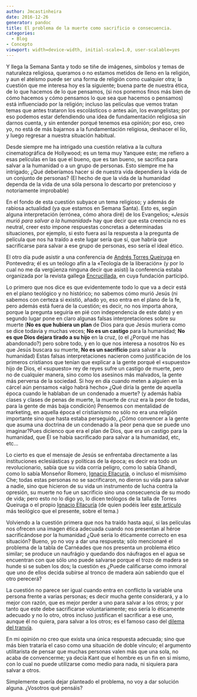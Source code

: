 ```yaml
---
author: Jmcastinheira
date: 2016-12-26
generator: pandoc
title: El problema de la muerte como sacrificio o consecuencia.
categories:
  - Blog
- Concepto
viewport: width=device-width, initial-scale=1.0, user-scalable=yes
---
```




Y llega la Semana Santa y todo se tiñe de imágenes, símbolos y temas de
naturaleza religiosa, queramos o no estamos metidos de lleno en la
religión, y aun el ateísmo puede ser una forma de religión como
cualquier otra; la cuestión que me interesa hoy es la siguiente; buena
parte de nuestra ética, de lo que hacemos de lo que pensamos, (si nos
ponemos finos más bien de cómo hacemos y cómo pensamos lo que sea que
hacemos o pensamos) está influenciado por la religión; incluso las
películas que vemos tratan temas que antes trataron los escolásticos o
antes aún, los evangelistas; por eso podemos estar defendiendo una idea
de fundamentación religiosa sin darnos cuenta, y sin entender porqué
tenemos esa opinión; por eso, creo yo, no está de más bajarnos a la
fundamentación religiosa, deshacer el lío, y luego regresar a nuestra
situación habitual.

Desde siempre me ha intrigado una cuestión relativa a la cultura
cinematográfica de Hollywood; es un tema muy Yanquee este; me refiero a
esas películas en las que el bueno, que es tan bueno, se sacrifica para
salvar a la humanidad o a un grupo de personas. Esto siempre me ha
intrigado; ¿Qué deberíamos hacer si de nuestra vida dependiera la vida
de un conjunto de personas? (El hecho de que la vida de la humanidad
dependa de la vida de una sóla persona lo descarto por pretencioso y
notoriamente improbable)

En el fondo de esta cuestión subyace un tema religioso; y además de
rabiosa actualidad (ya que estamos en Semana Santa). Esto es, según
alguna interpretación (errónea, cómo ahora diré) de los Evangelios;
«*Jesús murió para salvar a la humanidad*» hay que decir que esta
creencia no es neutral, creer esto impone respuestas concretas a
determinadas situaciones, por ejemplo, si esto fuera así la respuesta a
la pregunta de película que nos ha traído a este lugar sería que sí, que
habría que sacrificarse para salvar a ese grupo de personas, eso sería
el ideal ético.

El otro día pude asistir a una conferencia de [Andrés Torres
Queiruga](http://gl.wikipedia.org/wiki/Andr%C3%A9s_Torres_Queiruga) en
Pontevedra; él es un teólogo afín a la «Teología de la liberación» (y
por lo cual no me da vergüenza ninguna decir que asistí) la conferencia
estaba organizada por la revista gallega
[Encrucillada](http://www.encrucillada.org.es/que.html), en cuya
fundación participó.

Lo primero que nos dice es que evidentemente todo lo que va a decir está
en el plano teológico y no histórico; no sabemos cómo murió Jesús (ni
sabemos con certeza si existió, añado yo, eso entra en el plano de la
fe, pero además está fuera de la cuestión; es decir, no nos importa
ahora, porque la pregunta seguiría en pié con independencia de este
dato) y en segundo lugar pone en claro algunas falsas interpretaciones
sobre su muerte (**No es que hubiera un plan** de Dios para que Jesús
muriera como se dice todavía y muchas veces; **No es un castigo** para
la humanidad; **No es que Dios dejara tirado a su hijo** en la cruz, (o
el ¿Porqué me has abandonado?) pero sobre todo, y en lo que nos interesa
a nosotros No es que Jesús buscara su muerte, **No es un sacrificio**
para salvar a la humanidad) Estas falsas interpretaciones nacieron como
justificación de los primeros cristianos que tenían que explicar a la
gente porqué el «supuesto» hijo de Dios, el «supuesto» rey de reyes
sufre un castigo de muerte, pero no de cualquier manera, sino como los
asesinos más malvados, la gente más perversa de la sociedad. Si hoy en
día cuando meten a alguien en la cárcel aún pensamos «algo habrá hecho»
¿Qué diría la gente de aquella época cuando le hablaban de un condenado
a muerte? (y además había clases y clases de penas de muerte, la muerte
de cruz era la peor de todas, para la gente de más baja condición)
Pensemos con mentalidad de marketing, en aquella época el cristianismo
no sólo no era una religión importante sino que hasta estaba perseguido,
¿Cómo convencer a la gente que asuma una doctrina de un condenado a la
peor pena que se puede uno imaginar?Pues dicienco que era el plan de
Dios, que era un castigo para la humanidad, que Él se había sacrificado
para salvar a la humanidad, etc, etc...

Lo cierto es que el mensaje de Jesús se enfrentaba directamente a las
instituciones eclesiásticas y políticas de la época; es decir era todo
un revolucionario, sabía que su vida corría peligro, como lo sabía
Ghandi, como lo sabía Monseñor Romero, [Ignacio
Ellacuría](http://entelequia.bligoo.com/content/view/132151/Ignacio-Ellacuria.html),
o incluso el mismísimo Che; todas estas personas no se sacrificaron, no
dieron su vida para salvar a nadie, sino que hicieron de su vida un
instrumento de lucha contra la opresión, su muerte no fue un sacrificio
sino una consecuencia de su modo de vida; pero esto no lo digo yo, lo
dicen teólogos de la talla de Torres Queiruga o el propio [Ignacio
Ellacuría](http://entelequia.bligoo.com/content/view/132151/Ignacio-Ellacuria.html)
(de quien podéis leer [este
artículo](http://www.redescristianas.net/2007/04/07/por-que-muere-jesus-y-por-que-lo-matan-ignacio-ellacuria/)
más teológico que el presente, sobre el tema.)

Volviendo a la cuestión primera que nos ha traído hasta aquí, si las
películas nos ofrecen una imagen ética adecuada cuando nos presentan al
héroe sacrificándose por la humanidad ¿Qué sería lo éticamente correcto
en esa situación? Bueno, yo no voy a dar una respuesta; sólo mencionaré
el problema de la tabla de Carnéades que nos presenta un problema ético
similar; se produce un naufrágio y quedando dos náufragos en el agua se
encuentran con que sólo uno puede salvarse porque el trozo de madera se
hunde si se suben los dos; la cuestión es ¿Puede calificarse como
inmoral que uno de ellos decida subirse al tronco de madera aún sabiendo
que el otro perecerá?

La cuestión no parece ser igual cuando entra en conflicto la variable
una persona frente a varias personas; es decir mucha gente considerará,
y a lo mejor con razón, que es mejor perder a uno para salvar a los
otros; y por tanto que este debe sacrificarse voluntariamente; eso sería
lo éticamente adecuado y no lo otro, otros incluso justifican el
sacrificar a ese uno, aunque él no quiera, para salvar a los otros; es
el famoso caso del [dilema del
tranvía](http://es.wikipedia.org/wiki/Dilema_del_tranv%C3%ADa#Definici.C3.B3n_del_problema).

En mi opinión no creo que exista una única respuesta adecuada; sino que
más bien trataría el caso como una situación de doble vínculo; el
argumento utilitarista de pensar que muchas personas valen más que una
sola, no acaba de convencerme; ya decía Kant que el hombre es un fin en
si mismo, con lo cual no puede utilizarse como medio para nada, ni
siquiera para salvar a otros.

Simplemente quería dejar planteado el problema, no voy a dar solución
alguna. ¿Vosotros qué pensáis?
